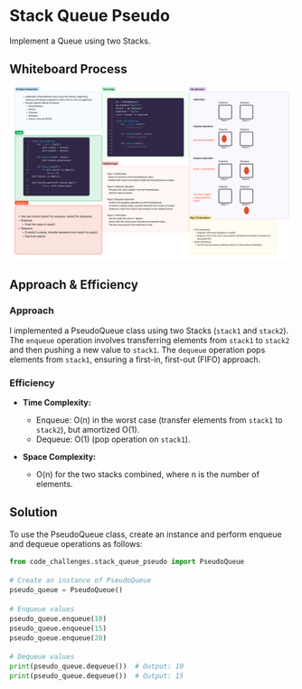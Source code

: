 # Stack Queue Pseudo

Implement a Queue using two Stacks.

## Whiteboard Process

![whiteboard](pseudo_queue.jpg)

## Approach & Efficiency

### Approach

I implemented a PseudoQueue class using two Stacks (`stack1` and `stack2`). The `enqueue` operation involves transferring elements from `stack1` to `stack2` and then pushing a new value to `stack1`. The `dequeue` operation pops elements from `stack1`, ensuring a first-in, first-out (FIFO) approach.

### Efficiency

- **Time Complexity:**
  - Enqueue: O(n) in the worst case (transfer elements from `stack1` to `stack2`), but amortized O(1).
  - Dequeue: O(1) (pop operation on `stack1`).

- **Space Complexity:**
  - O(n) for the two stacks combined, where n is the number of elements.

## Solution

To use the PseudoQueue class, create an instance and perform enqueue and dequeue operations as follows:

```python
from code_challenges.stack_queue_pseudo import PseudoQueue

# Create an instance of PseudoQueue
pseudo_queue = PseudoQueue()

# Enqueue values
pseudo_queue.enqueue(10)
pseudo_queue.enqueue(15)
pseudo_queue.enqueue(20)

# Dequeue values
print(pseudo_queue.dequeue())  # Output: 10
print(pseudo_queue.dequeue())  # Output: 15
